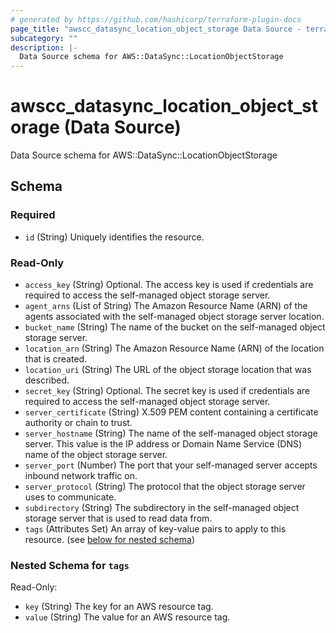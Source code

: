 ```yaml
---
# generated by https://github.com/hashicorp/terraform-plugin-docs
page_title: "awscc_datasync_location_object_storage Data Source - terraform-provider-awscc"
subcategory: ""
description: |-
  Data Source schema for AWS::DataSync::LocationObjectStorage
---
```


# awscc_datasync_location_object_storage (Data Source)

Data Source schema for AWS::DataSync::LocationObjectStorage



<!-- schema generated by tfplugindocs -->
## Schema

### Required

- `id` (String) Uniquely identifies the resource.

### Read-Only

- `access_key` (String) Optional. The access key is used if credentials are required to access the self-managed object storage server.
- `agent_arns` (List of String) The Amazon Resource Name (ARN) of the agents associated with the self-managed object storage server location.
- `bucket_name` (String) The name of the bucket on the self-managed object storage server.
- `location_arn` (String) The Amazon Resource Name (ARN) of the location that is created.
- `location_uri` (String) The URL of the object storage location that was described.
- `secret_key` (String) Optional. The secret key is used if credentials are required to access the self-managed object storage server.
- `server_certificate` (String) X.509 PEM content containing a certificate authority or chain to trust.
- `server_hostname` (String) The name of the self-managed object storage server. This value is the IP address or Domain Name Service (DNS) name of the object storage server.
- `server_port` (Number) The port that your self-managed server accepts inbound network traffic on.
- `server_protocol` (String) The protocol that the object storage server uses to communicate.
- `subdirectory` (String) The subdirectory in the self-managed object storage server that is used to read data from.
- `tags` (Attributes Set) An array of key-value pairs to apply to this resource. (see [below for nested schema](#nestedatt--tags))

<a id="nestedatt--tags"></a>
### Nested Schema for `tags`

Read-Only:

- `key` (String) The key for an AWS resource tag.
- `value` (String) The value for an AWS resource tag.
